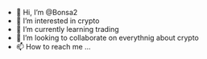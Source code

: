 - 👋 Hi, I’m @Bonsa2
- 👀 I’m interested in crypto
- 🌱 I’m currently learning trading
- 💞️ I’m looking to collaborate on everythnig about crypto
- 📫 How to reach me ...

<!---
Bonsa2/Bonsa2 is a ✨ special ✨ repository because its `README.md` (this file) appears on your GitHub profile.
You can click the Preview link to take a look at your changes.
--->
